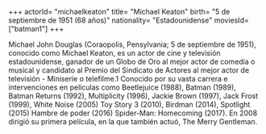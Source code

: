 +++
actorId= "michaelkeaton"
title= "Michael Keaton"
birth= "5 de septiembre de 1951 (68 años)"
nationality= "Estadounidense"
moviesId= ["batman1"]
+++


Michael John Douglas (Coraopolis, Pensylvania; 5 de septiembre de 1951), conocido como Michael Keaton, es un actor de cine y televisión estadounidense, ganador de un Globo de Oro al mejor actor de comedia o musical y candidato al Premio del Sindicato de Actores al mejor actor de televisión - Miniserie o telefilme.1​ Conocido por su vasta carrera e intervenciones en películas como Beetlejuice (1988), Batman (1989), Batman Returns (1992), Multiplicity (1996), Jackie Brown (1997), Jack Frost (1999), White Noise (2005) Toy Story 3 (2010), Birdman (2014), Spotlight (2015) Hambre de poder (2016) Spider-Man: Homecoming (2017). En 2008 dirigió su primera película, en la que también actuó, The Merry Gentleman.